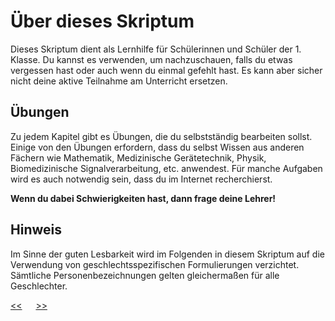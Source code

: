# Über dieses Skriptum

Dieses Skriptum dient als Lernhilfe für Schülerinnen und Schüler der 1. Klasse.
Du kannst es verwenden, um nachzuschauen, 
falls du etwas vergessen hast oder auch wenn du einmal gefehlt hast.
Es kann aber sicher nicht deine aktive Teilnahme am Unterricht ersetzen.


## Übungen

Zu jedem Kapitel gibt es Übungen, die du selbstständig bearbeiten sollst.
Einige von den Übungen erfordern, dass du selbst Wissen aus anderen Fächern
wie Mathematik, Medizinische Gerätetechnik, Physik, Biomedizinische 
Signalverarbeitung, etc. anwendest.
Für manche Aufgaben wird es auch notwendig sein, dass du im Internet recherchierst.

**Wenn du dabei Schwierigkeiten hast, dann frage deine Lehrer!**


## Hinweis

Im Sinne der guten Lesbarkeit wird im Folgenden in diesem Skriptum auf die Verwendung von geschlechtsspezifischen Formulierungen verzichtet. 
Sämtliche Personenbezeichnungen gelten gleichermaßen für alle Geschlechter.


[<<](../README.md) &emsp; [>>](A2_ComputerGrundkenntnisse.md)